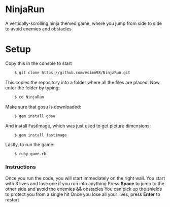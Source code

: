 # NinjaRun
A vertically-scrolling ninja themed game, where you jump from side to side to avoid enemies and obstacles

# Setup
Copy this in the console to start
```sh
    $ git clone https://github.com/esimm98/NinjaRun.git
```
This copies the repository into a folder where all the files are placed.
Now enter the folder by typing:
```sh
    $ cd NinjaRun
```
Make sure that gosu is downloaded:
```sh
	$ gem install gosu
```
And install FastImage, which was just used to get picture dimensions:
```sh
	$ gem install fastimage
```
Lastly, to run the game:
```sh
    $ ruby game.rb
```
### Instructions
Once you run the code, you will start immediately on the right wall.
You start with 3 lives and lose one if you run into anything
Press **Space** to jump to the other side and avoid the enemies && obstacles
You can pick up the shields to protect you from a single hit
Once you lose all your lives, press **Enter** to restart
